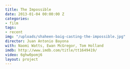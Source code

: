 ```yaml
---
title: The Impossible
date: 2013-01-04 00:00:00 Z
categories:
- film
tags:
- recent
img: "/uploads/shaheen-baig-casting-the-impossible.jpg"
director: Juan Antonio Bayona
with: Naomi Watts, Ewan McGregor, Tom Holland
imdb: http://www.imdb.com/title/tt1649419/
video: 6ghw0pomj6
layout: project
---
```


